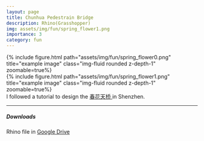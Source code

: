 ```yaml
---
layout: page
title: Chunhua Pedestrain Bridge
description: Rhino(Grasshopper)
img: assets/img/fun/spring_flower1.png
importance: 3
category: fun
---
```


<div class="row">
    <div class="col-sm mt-3 mt-md-0">
        {% include figure.html path="assets/img/fun/spring_flower0.png" title="example image" class="img-fluid rounded z-depth-1" zoomable=true%}
    </div>
    <div class="col-sm mt-3 mt-md-0">
        {% include figure.html path="assets/img/fun/spring_flower1.png" title="example image" class="img-fluid rounded z-depth-1" zoomable=true%}
    </div>
</div>
<div class="caption">
    I followed a tutorial to design the 
    <a href="https://baike.baidu.com/item/%E6%B7%B1%E5%9C%B3%E6%98%A5%E8%8A%B1%E5%A4%A9%E6%A1%A5/1416522" target="\_blank"> 春花天桥 </a>
    in Shenzhen.
</div>

------
##### <i class='fas fa-download'>**Downloads**</i>
Rhino file in [Google Drive](https://drive.google.com/file/d/1H-mbhU3lD3obkZYuD61CqBaKh1YUTBlY/view?usp=sharing)